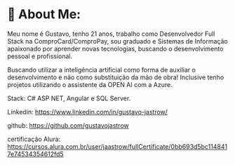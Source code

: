 # 💫 About Me:


Meu nome é Gustavo, tenho 21 anos, trabalho como Desenvolvedor Full Stack na ComproCard/ComproPay, sou graduado e Sistemas de Informação apaixonado por aprender novas tecnologias, buscando o desenvolvimento pessoal e profissional.

Buscando utilizar a inteligência artificial como forma de auxiliar o desenvolvimento e não como substituição da mão de obra!
Inclusive tenho projetos utilizando o assistente da OPEN AI com a Azure.

Stack: 
C# ASP NET, Angular e SQL Server.

Linkedin:
https://www.linkedin.com/in/gustavo-jastrow/

github:
https://github.com/gustavojastrow

certificação Alura:
https://cursos.alura.com.br/user/jaastrow/fullCertificate/0bb693d5bc1148417e74534354612fd5
